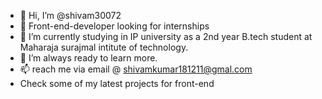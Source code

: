 - 👋 Hi, I’m @shivam30072
- 👀 Front-end-developer looking for internships
- 🌱 I’m currently studying in IP university as a 2nd year B.tech student at Maharaja surajmal intitute of technology.
- 💞️ I’m always ready to learn more.
- 📫 reach me via email @ shivamkumar181211@gmal.com
-    Check some of my latest projects for front-end

<!---
shivam30072/shivam30072 is a ✨ special ✨ repository because its `README.md` (this file) appears on your GitHub profile.
You can click the Preview link to take a look at your changes.
--->
